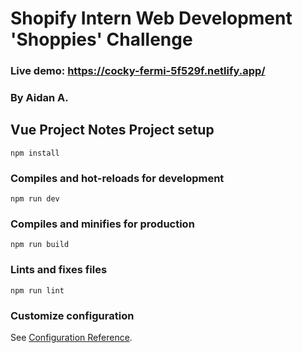 # Shopify Intern Web Development 'Shoppies' Challenge
### Live demo: https://cocky-fermi-5f529f.netlify.app/
### By Aidan A.


 
## Vue Project Notes Project setup
```
npm install
```

### Compiles and hot-reloads for development
```
npm run dev
```

### Compiles and minifies for production
```
npm run build
```

### Lints and fixes files
```
npm run lint
```

### Customize configuration
See [Configuration Reference](https://cli.vuejs.org/config/).
